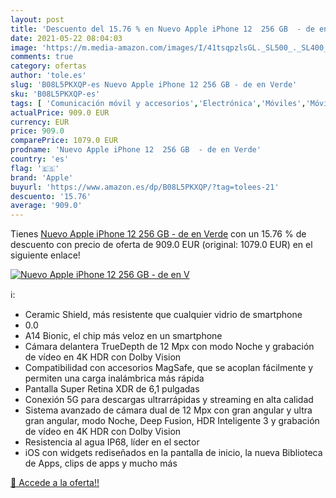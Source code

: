 ```yaml
---
layout: post
title: 'Descuento del 15.76 % en Nuevo Apple iPhone 12  256 GB  - de en V'
date: 2021-05-22 08:04:03
image: 'https://m.media-amazon.com/images/I/41tsqpzlsGL._SL500_._SL400_.jpg'
comments: true
category: ofertas
author: 'tole.es'
slug: 'B08L5PKXQP-es Nuevo Apple iPhone 12 256 GB - de en Verde'
sku: 'B08L5PKXQP-es'
tags: [ 'Comunicación móvil y accesorios','Electrónica','Móviles','Móviles y smartphones libres','apple','iphone', ]
actualPrice: 909.0 EUR
currency: EUR
price: 909.0
comparePrice: 1079.0 EUR
prodname: 'Nuevo Apple iPhone 12  256 GB  - de en Verde'
country: 'es'
flag: '🇪🇸'
brand: 'Apple'
buyurl: 'https://www.amazon.es/dp/B08L5PKXQP/?tag=tolees-21'
descuento: '15.76'
average: '909.0'
---
```


Tienes [Nuevo Apple iPhone 12  256 GB  - de en Verde](https://www.amazon.es/dp/B08L5PKXQP/?tag=tolees-21) con un 15.76 % de descuento con precio de oferta de 909.0 EUR (original: 1079.0 EUR) en el siguiente enlace!

[![Nuevo Apple iPhone 12  256 GB  - de en V](https://m.media-amazon.com/images/I/41tsqpzlsGL._SL500_._SL400_.jpg)](https://www.amazon.es/dp/B08L5PKXQP/?tag=tolees-21)

ℹ️:

- Ceramic Shield, más resistente que cualquier vidrio de smartphone
- 0.0
- A14 Bionic, el chip más veloz en un smartphone
- Cámara delantera TrueDepth de 12 Mpx con modo Noche y grabación de vídeo en 4K HDR con Dolby Vision
- Compatibilidad con accesorios MagSafe, que se acoplan fácilmente y permiten una carga inalámbrica más rápida
- Pantalla Super Retina XDR de 6,1 pulgadas
- Conexión 5G para descargas ultrarrápidas y streaming en alta calidad
- Sistema avanzado de cámara dual de 12 Mpx con gran angular y ultra gran angular, modo Noche, Deep Fusion, HDR Inteligente 3 y grabación de vídeo en 4K HDR con Dolby Vision
- Resistencia al agua IP68, líder en el sector
- iOS con widgets rediseñados en la pantalla de inicio, la nueva Biblioteca de Apps, clips de apps y mucho más

[🛒 Accede a la oferta!!](https://www.amazon.es/dp/B08L5PKXQP/?tag=tolees-21)
